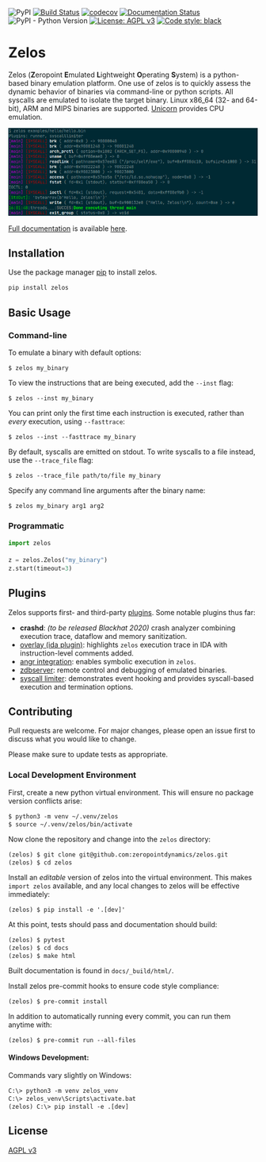 ![PyPI](https://img.shields.io/pypi/v/zelos)
[![Build Status](https://dev.azure.com/kevin0853/zelos/_apis/build/status/zeropointdynamics.zelos?branchName=master)](https://dev.azure.com/kevin0853/zelos/_build/latest?definitionId=1&branchName=master)
[![codecov](https://codecov.io/gh/zeropointdynamics/zelos/branch/master/graph/badge.svg)](https://codecov.io/gh/zeropointdynamics/zelos)
[![Documentation Status](https://readthedocs.org/projects/zelos/badge/?version=latest)](https://zelos.readthedocs.io/en/latest/?badge=latest)
![PyPI - Python Version](https://img.shields.io/pypi/pyversions/zelos)
[![License: AGPL v3](https://img.shields.io/badge/License-AGPL%20v3-blue.svg)](https://www.gnu.org/licenses/agpl-3.0)
<a href="https://github.com/psf/black"><img alt="Code style: black" src="https://img.shields.io/badge/code%20style-black-000000.svg"></a>

# Zelos
Zelos (**Z**eropoint **E**mulated **L**ightweight **O**perating **S**ystem) is a python-based binary emulation platform. One use of zelos is to quickly assess the dynamic behavior of binaries via command-line or python scripts. All syscalls are emulated to isolate the target binary. Linux x86_64 (32- and 64-bit), ARM and MIPS binaries are supported. [Unicorn](https://github.com/unicorn-engine/unicorn) provides CPU emulation.

![Image](https://raw.githubusercontent.com/zeropointdynamics/zelos/master/docs/_static/hello_zelos.png)

[Full documentation](https://zelos.readthedocs.io/en/latest/index.html) is available [here](https://zelos.readthedocs.io/en/latest/index.html).

## Installation

Use the package manager [pip](https://pip.pypa.io/en/stable/) to install zelos.

```bash
pip install zelos
```

## Basic Usage

### Command-line
To emulate a binary with default options:

```console
$ zelos my_binary
```

To view the instructions that are being executed, add the `--inst` flag:
```console
$ zelos --inst my_binary
```

You can print only the first time each instruction is executed, rather than *every* execution, using `--fasttrace`:
```console
$ zelos --inst --fasttrace my_binary
```

By default, syscalls are emitted on stdout. To write syscalls to a file instead, use the `--trace_file` flag:
```console
$ zelos --trace_file path/to/file my_binary
```

Specify any command line arguments after the binary name:
```console
$ zelos my_binary arg1 arg2
```

### Programmatic
```python
import zelos

z = zelos.Zelos("my_binary")
z.start(timeout=3)
```

## Plugins

Zelos supports first- and third-party [plugins](https://zelos.readthedocs.io/en/latest/tutorials/04_writing_plugins.html). Some notable plugins thus far:

- **crashd**: *(to be released Blackhat 2020)* crash analyzer combining execution trace, dataflow and memory sanitization.
- [overlay (ida plugin)](https://zelos.readthedocs.io/en/latest/tutorials/06_snapshot_overlay.html): highlights `zelos` execution trace in IDA with instruction-level comments added.
- [angr integration](https://github.com/zeropointdynamics/angr-zelos-target): enables symbolic execution in `zelos`.
- [zdbserver](https://github.com/zeropointdynamics/zelos/tree/master/src/zelos/tools/zdbserver): remote control and debugging of emulated binaries.
- [syscall limiter](https://zelos.readthedocs.io/en/latest/tutorials/05_syscall_limit_plugin.html): demonstrates event hooking and provides syscall-based execution and termination options.

## Contributing
Pull requests are welcome. For major changes, please open an issue first to discuss what you would like to change.

Please make sure to update tests as appropriate.

### Local Development Environment

First, create a new python virtual environment. This will ensure no package version conflicts arise:

```console
$ python3 -m venv ~/.venv/zelos
$ source ~/.venv/zelos/bin/activate
```

Now clone the repository and change into the `zelos` directory:

```console
(zelos) $ git clone git@github.com:zeropointdynamics/zelos.git
(zelos) $ cd zelos
```

Install an *editable* version of zelos into the virtual environment. This makes `import zelos` available, and any local changes to zelos will be effective immediately:

```console
(zelos) $ pip install -e '.[dev]'
```

At this point, tests should pass and documentation should build:

```console
(zelos) $ pytest
(zelos) $ cd docs
(zelos) $ make html
```

Built documentation is found in ``docs/_build/html/``.

Install zelos pre-commit hooks to ensure code style compliance:

```console
(zelos) $ pre-commit install
```

In addition to automatically running every commit, you can run them anytime with:

```console
(zelos) $ pre-commit run --all-files
```

#### Windows Development:

Commands vary slightly on Windows:

```console
C:\> python3 -m venv zelos_venv
C:\> zelos_venv\Scripts\activate.bat
(zelos) C:\> pip install -e .[dev]
```

## License
[AGPL v3](https://www.gnu.org/licenses/agpl-3.0.en.html)
